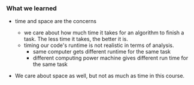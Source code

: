 ### What we learned
- time and space are the concerns
  - we care about how much time it takes for an algorithm to finish a task. The less time it takes, the better it is.
  - timing our code's runtime is not realistic in terms of analysis.
    - same computer gets different runtime for the same task
    - different computing power machine gives different run time for the same task


- We care about space as well, but not as much as time in this course.
